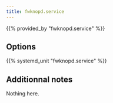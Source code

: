```yaml
---
title: fwknopd.service
---
```


{{% provided_by "fwknopd.service" %}}

## Options

{{% systemd_unit "fwknopd.service" %}}

## Additionnal notes

Nothing here.
